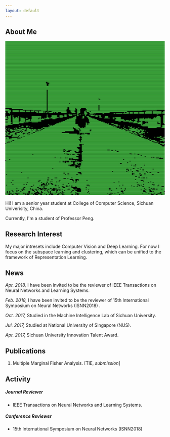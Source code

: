 ```yaml
---
layout: default
---
```


## About Me

<img class="profile-picture" src="avatar.jpg">

Hi! I am  a senior year student at College of Computer Science, Sichuan Univerisity, China.

Currently, I'm a student of Professor Peng. 

## Research Interest

My major intresets include Computer Vision and Deep Learning. For now I focus on the subspace learning and clustering, which can be unified to the framework of Representation Learning.



## News

*Apr. 2018,*  I have been invited to be the reviewer of IEEE Transactions on Neural Networks and Learning Systems.

*Feb. 2018,* I have been invited to be the reviewer of 15th International Symposium on Neural Networks (ISNN2018) .

*Oct. 2017,* Studied in the Machine Intelligence Lab of Sichuan University. 

*Jul. 2017,* Studied at National University of Singapore (NUS).

*Apr. 2017,* Sichuan University Innovation Talent Award.

## Publications

1. Multiple Marginal Fisher Analysis.  [TIE, *submission*]

## Activity

##### Journal Reviewer

-  IEEE Transactions on Neural Networks and Learning Systems.

##### Conference Reviewer

- 15th International Symposium on Neural Networks (ISNN2018)